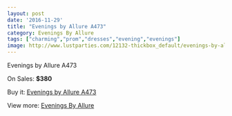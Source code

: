 ```yaml
---
layout: post
date: '2016-11-29'
title: "Evenings by Allure A473"
category: Evenings By Allure
tags: ["charming","prom","dresses","evening","evenings"]
image: http://www.lustparties.com/12132-thickbox_default/evenings-by-allure-a473.jpg
---
```

Evenings by Allure A473

On Sales: **$380**
<a href="https://www.lustparties.com/en/evenings-by-allure/4406-evenings-by-allure-a473.html"><amp-img layout="responsive" width="600" height="600" src="//www.lustparties.com/12132-thickbox_default/evenings-by-allure-a473.jpg" alt="Evenings by Allure A473 0" /></a>
<a href="https://www.lustparties.com/en/evenings-by-allure/4406-evenings-by-allure-a473.html"><amp-img layout="responsive" width="600" height="600" src="//www.lustparties.com/12134-thickbox_default/evenings-by-allure-a473.jpg" alt="Evenings by Allure A473 1" /></a>
<a href="https://www.lustparties.com/en/evenings-by-allure/4406-evenings-by-allure-a473.html"><amp-img layout="responsive" width="600" height="600" src="//www.lustparties.com/12133-thickbox_default/evenings-by-allure-a473.jpg" alt="Evenings by Allure A473 2" /></a>

Buy it: [Evenings by Allure A473](https://www.lustparties.com/en/evenings-by-allure/4406-evenings-by-allure-a473.html "Evenings by Allure A473")

View more: [Evenings By Allure](https://www.lustparties.com/en/23-evenings-by-allure "Evenings By Allure")